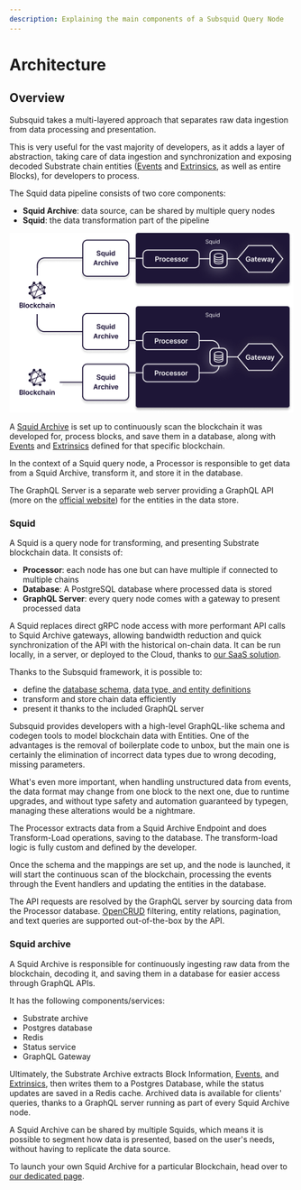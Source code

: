 ```yaml
---
description: Explaining the main components of a Subsquid Query Node
---
```


# Architecture

## Overview

Subsquid takes a multi-layered approach that separates raw data ingestion from data processing and presentation.

This is very useful for the vast majority of developers, as it adds a layer of abstraction, taking care of data ingestion and synchronization and exposing decoded Substrate chain entities ([Events](substrate.md#events) and [Extrinsics](substrate.md#extrinsics), as well as entire Blocks), for developers to process.

The Squid data pipeline consists of two core components:

* **Squid Archive**: data source, can be shared by multiple query nodes
* **Squid**: the data transformation part of the pipeline

![Squid and Squid Archive are the main components](<../.gitbook/assets/Squid Architecture diagram.png>)

A [Squid Archive](architecture.md#squid-archive) is set up to continuously scan the blockchain it was developed for, process blocks, and save them in a database, along with [Events](substrate.md#events) and [Extrinsics](substrate.md#extrinsics) defined for that specific blockchain.

In the context of a Squid query node, a Processor is responsible to get data from a Squid Archive, transform it, and store it in the database.

The GraphQL Server is a separate web server providing a GraphQL API (more on the [official website](https://graphql.org)) for the entities in the data store.

### Squid

A Squid is a query node for transforming, and presenting Substrate blockchain data. It consists of:

* **Processor**: each node has one but can have multiple if connected to multiple chains
* **Database**: A PostgreSQL database where processed data is stored
* **GraphQL Server**: every query node comes with a gateway to present processed data

A Squid replaces direct gRPC node access with more performant API calls to Squid Archive gateways, allowing bandwidth reduction and quick synchronization of the API with the historical on-chain data. It can be run locally, in a server, or deployed to the Cloud, thanks to [our SaaS solution](../tutorial/deploy-your-squid.md).

Thanks to the Subsquid framework, it is possible to:

* define the [database schema](../recipes/define-a-squid-schema.md), [data type, and entity definitions](../recipes/generate-typescript-definitions.md)
* transform and store chain data efficiently
* present it thanks to the included GraphQL server

Subsquid provides developers with a high-level GraphQL-like schema and codegen tools to model blockchain data with Entities. One of the advantages is the removal of boilerplate code to unbox, but the main one is certainly the elimination of incorrect data types due to wrong decoding, missing parameters.

What's even more important, when handling unstructured data from events, the data format may change from one block to the next one, due to runtime upgrades, and without type safety and automation guaranteed by typegen, managing these alterations would be a nightmare.

The Processor extracts data from a Squid Archive Endpoint and does Transform-Load operations, saving to the database. The transform-load logic is fully custom and defined by the developer.

Once the schema and the mappings are set up, and the node is launched, it will start the continuous scan of the blockchain, processing the events through the Event handlers and updating the entities in the database.

The API requests are resolved by the GraphQL server by sourcing data from the Processor database. [OpenCRUD](https://www.opencrud.org) filtering, entity relations, pagination, and text queries are supported out-of-the-box by the API.

### Squid archive

A Squid Archive is responsible for continuously ingesting raw data from the blockchain, decoding it, and saving them in a database for easier access through GraphQL APIs.

It has the following components/services:

* Substrate archive
* Postgres database
* Redis
* Status service
* GraphQL Gateway

Ultimately, the Substrate Archive extracts Block Information, [Events](substrate.md#events), and [Extrinsics](substrate.md#extrinsics), then writes them to a Postgres Database, while the status updates are saved in a Redis cache. Archived data is available for clients' queries, thanks to a GraphQL server running as part of every Squid Archive node.

A Squid Archive can be shared by multiple Squids, which means it is possible to segment how data is presented, based on the user's needs, without having to replicate the data source.

To launch your own Squid Archive for a particular Blockchain, head over to [our dedicated page](../recipes/how-to-launch-a-squid-archive.md).
